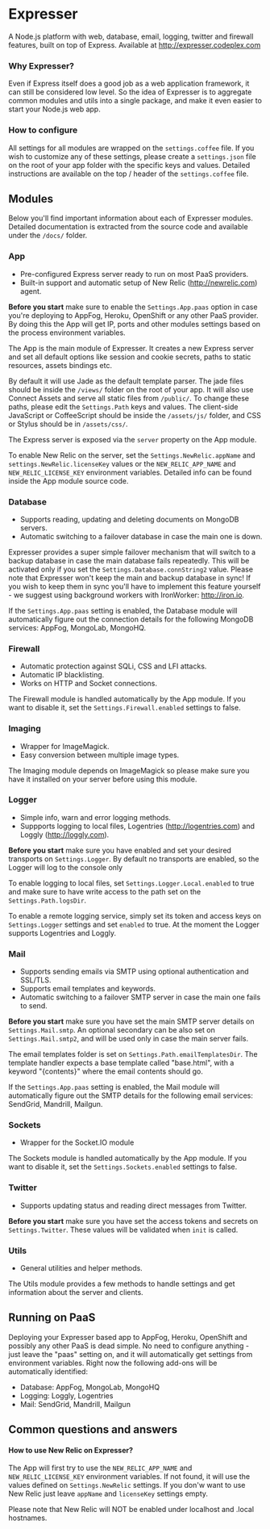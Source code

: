 # Expresser

A Node.js platform with web, database, email, logging, twitter and firewall features, built on top of Express.
Available at http://expresser.codeplex.com

### Why Expresser?

Even if Express itself does a good job as a web application framework, it can still be considered low level.
So the idea of Expresser is to aggregate common modules and utils into a single package, and make it even easier to
start your Node.js web app.

### How to configure

All settings for all modules are wrapped on the `settings.coffee` file. If you wish to customize any of
these settings, please create a `settings.json` file on the root of your app folder with the specific keys
and values. Detailed instructions are available on the top / header of the `settings.coffee` file.

## Modules

Below you'll find important information about each of Expresser modules. Detailed documentation is extracted from
the source code and available under the `/docs/` folder.

### App
*   Pre-configured Express server ready to run on most PaaS providers.
*   Built-in support and automatic setup of New Relic (http://newrelic.com)  agent.

**Before you start** make sure to enable the `Settings.App.paas` option in case you're deploying to
AppFog, Heroku, OpenShift or any other PaaS provider. By doing this the App will get IP, ports and
other modules settings based on the process environment variables.

The App is the main module of Expresser. It creates a new Express server and set all default options like
session and cookie secrets, paths to static resources, assets bindings etc.

By default it will use Jade as the default template parser. The jade files should be inside the `/views/`
folder on the root of your app.  It will also use Connect Assets and serve all static files from `/public/`.
To change these paths, please edit the `Settings.Path` keys and values. The client-side JavaScript or CoffeeScript
should be inside the `/assets/js/` folder, and CSS or Stylus should be in `/assets/css/`.

The Express server is exposed via the `server` property on the App module.

To enable New Relic on the server, set the `Settings.NewRelic.appName` and `settings.NewRelic.licenseKey` values
or the `NEW_RELIC_APP_NAME` and `NEW_RELIC_LICENSE_KEY` environment variables. Detailed info can be found
inside the App module source code.

### Database
*   Supports reading, updating and deleting documents on MongoDB servers.
*   Automatic switching to a failover database in case the main one is down.

Expresser provides a super simple failover mechanism that will switch to a backup database in case the main
database fails repeatedly. This will be activated only if you set the `Settings.Database.connString2` value.
Please note that Expresser won't keep the main and backup database in sync! If you wish to keep them in sync
you'll have to implement this feature yourself - we suggest using background workers with IronWorker: http://iron.io.

If the `Settings.App.paas` setting is enabled, the Database module will automatically figure out the connection details for
the following MongoDB services: AppFog, MongoLab, MongoHQ.

### Firewall
*   Automatic protection against SQLi, CSS and LFI attacks.
*   Automatic IP blacklisting.
*   Works on HTTP and Socket connections.

The Firewall module is handled automatically by the App module. If you want to disable it,
set the `Settings.Firewall.enabled` settings to false.

### Imaging
*   Wrapper for ImageMagick.
*   Easy conversion between multiple image types.

The Imaging module depends on ImageMagick so please make sure you have it installed on your server
before using this module.

### Logger
*   Simple info, warn and error logging methods.
*   Suppports logging to local files, Logentries (http://logentries.com) and Loggly (http://loggly.com).

**Before you start** make sure you have enabled and set your desired transports on `Settings.Logger`.
By default no transports are enabled, so the Logger will log to the console only

To enable logging to local files, set `Settings.Logger.Local.enabled` to true and make sure to have write
access to the path set on the `Settings.Path.logsDir`.

To enable a remote logging service, simply set its token and access keys on `Settings.Logger` settings
and set `enabled` to true. At the moment the Logger supports Logentries and Loggly.

### Mail
*   Supports sending emails via SMTP using optional authentication and SSL/TLS.
*   Supports email templates and keywords.
*   Automatic switching to a failover SMTP server in case the main one fails to send.

**Before you start** make sure you have set the main SMTP server details on `Settings.Mail.smtp`. An optional
secondary can be also set on `Settings.Mail.smtp2`, and will be used only in case the main server fails.

The email templates folder is set on `Settings.Path.emailTemplatesDir`. The template handler expects a base
template called "base.html", with a keyword "{contents}" where the email contents should go.

If the `Settings.App.paas` setting is enabled, the Mail module will automatically figure out the SMTP details for
the following email services: SendGrid, Mandrill, Mailgun.

### Sockets
*   Wrapper for the Socket.IO module

The Sockets module is handled automatically by the App module. If you want to disable it,
set the `Settings.Sockets.enabled` settings to false.

### Twitter
*   Supports updating status and reading direct messages from Twitter.

**Before you start** make sure you have set the access tokens and secrets on `Settings.Twitter`. These values
will be validated when `init` is called.

### Utils
*   General utilities and helper methods.

The Utils module provides a few methods to handle settings and get information about the server and clients.

## Running on PaaS

Deploying your Expresser based app to AppFog, Heroku, OpenShift and possibly any other PaaS is dead simple.
No need to configure anything - just leave the "paas" setting on, and it will automatically get settings
from environment variables. Right now the following add-ons will be automatically identified:

*   Database: AppFog, MongoLab, MongoHQ
*   Logging: Loggly, Logentries
*   Mail: SendGrid, Mandrill, Mailgun

## Common questions and answers

#### How to use New Relic on Expresser?

The App will first try to use the `NEW_RELIC_APP_NAME` and `NEW_RELIC_LICENSE_KEY` environment variables.
If not found, it will use the values defined on `Settings.NewRelic` settings. If you don'w want to use
New Relic just leave `appName` and `licenseKey` settings empty.

Please note that New Relic will NOT be enabled under localhost and .local hostnames.

